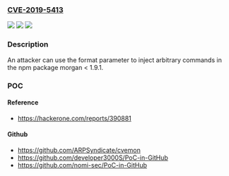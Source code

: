 ### [CVE-2019-5413](https://cve.mitre.org/cgi-bin/cvename.cgi?name=CVE-2019-5413)
![](https://img.shields.io/static/v1?label=Product&message=morgan&color=blue)
![](https://img.shields.io/static/v1?label=Version&message=n%2Fa&color=blue)
![](https://img.shields.io/static/v1?label=Vulnerability&message=Code%20Injection%20(CWE-94)&color=brighgreen)

### Description

An attacker can use the format parameter to inject arbitrary commands in the npm package morgan < 1.9.1.

### POC

#### Reference
- https://hackerone.com/reports/390881

#### Github
- https://github.com/ARPSyndicate/cvemon
- https://github.com/developer3000S/PoC-in-GitHub
- https://github.com/nomi-sec/PoC-in-GitHub

